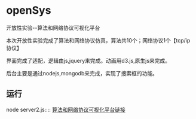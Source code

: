 # openSys
开放性实验--算法和网络协议可视化平台

<p>本次开放性实验完成了算法和网络协议仿真，算法共10个；网络协议1个【tcp/ip协议】</p>
<p>界面完成了适配，逻辑由js,jquery来完成。动画用d3.js,原生js来完成。</p>
<p>后台主要是通过nodejs,mongodb来完成，实现了搜索框的功能。</p>
<h2>运行</h2>
node server2.js::::
<a href="http://pro.mperson.club/open/">算法和网络协议可视化平台链接</a>
